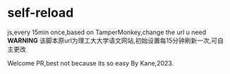 # self-reload
js,every 15min once,based on TamperMonkey,change the url u need
**********WARNING**********
该脚本原url为理工大大学语文网站,初始设置每15分钟刷新一次,可自主更改

Welcome PR,best not because its so easy
By Kane,2023.
